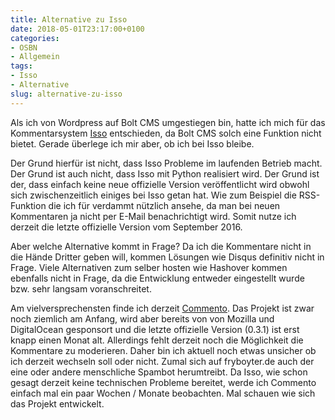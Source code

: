 ```yaml
---
title: Alternative zu Isso
date: 2018-05-01T23:17:00+0100
categories:
- OSBN
- Allgemein
tags:
- Isso
- Alternative
slug: alternative-zu-isso
---
```

Als ich von Wordpress auf Bolt CMS umgestiegen bin, hatte ich mich für das Kommentarsystem [Isso](https://github.com/posativ/isso) entschieden, da Bolt CMS solch eine Funktion nicht bietet. Gerade überlege ich mir aber, ob ich bei Isso bleibe.

Der Grund hierfür ist nicht, dass Isso Probleme im laufenden Betrieb macht. Der Grund ist auch nicht, dass Isso mit Python realisiert wird. Der Grund ist der, dass einfach keine neue offizielle Version veröffentlicht wird obwohl sich zwischenzeitlich einiges bei Isso getan hat. Wie zum Beispiel die RSS-Funktion die ich für verdammt nützlich ansehe, da man bei neuen Kommentaren ja nicht per E-Mail benachrichtigt wird. Somit nutze ich derzeit die letzte offizielle Version vom September 2016.

Aber welche Alternative kommt in Frage? Da ich die Kommentare nicht in die Hände Dritter geben will, kommen Lösungen wie Disqus definitiv nicht in Frage. Viele Alternativen zum selber hosten wie Hashover kommen ebenfalls nicht in Frage, da die Entwicklung entweder eingestellt wurde bzw. sehr langsam voranschreitet.

Am vielversprechensten finde ich derzeit [Commento](https://github.com/adtac/commento). Das Projekt ist zwar noch ziemlich am Anfang, wird aber bereits von von Mozilla und DigitalOcean gesponsort und die letzte offizielle Version (0.3.1) ist erst knapp einen Monat alt. Allerdings fehlt derzeit noch die Möglichkeit die Kommentare zu moderieren. Daher bin ich aktuell noch etwas unsicher ob ich derzeit wechseln soll oder nicht. Zumal sich auf fryboyter.de auch der eine oder andere menschliche Spambot herumtreibt. Da Isso, wie schon gesagt derzeit keine technischen Probleme bereitet, werde ich Commento einfach mal ein paar Wochen / Monate beobachten. Mal schauen wie sich das Projekt entwickelt.